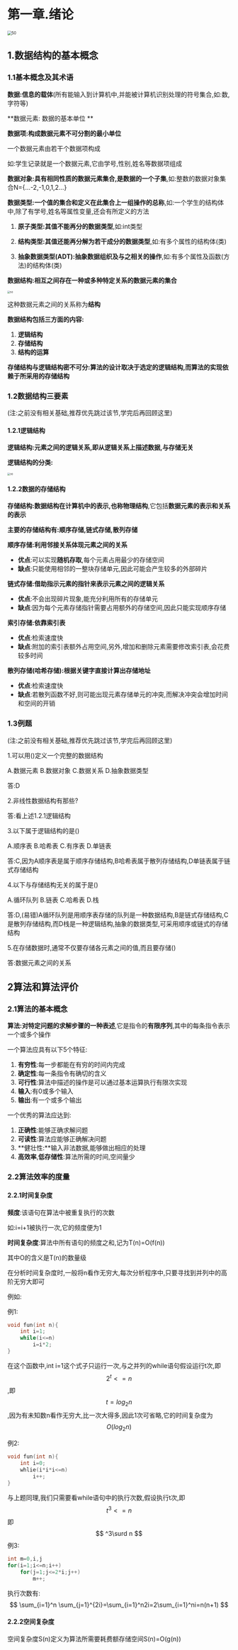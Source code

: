# 第一章.绪论

<img src="E:\数据结构\image\绪论.png" alt="50" style="zoom:60%;" />

## 1.数据结构的基本概念

### 1.1基本概念及其术语

**数据:信息的载体**(所有能输入到计算机中,并能被计算机识别处理的符号集合,如:数,字符等)

**数据元素: 数据的基本单位 **

**数据项:构成数据元素不可分割的最小单位**

一个数据元素由若干个数据项构成

如:学生记录就是一个数据元素,它由学号,性别,姓名等数据项组成



**数据对象:具有相同性质的数据元素集合,是数据的一个子集**,如:整数的数据对象集合N={...-2,-1,0,1,2...}

**数据类型:一个值的集合和定义在此集合上一组操作的总称**,如:一个学生的结构体中,除了有学号,姓名等属性变量,还会有所定义的方法

1. **原子类型:其值不能再分的数据类型**,如:int类型

2. **结构类型:其值还能再分解为若干成分的数据类型**,如:有多个属性的结构体(类)

3. **抽象数据类型(ADT):抽象数据组织及与之相关的操作**,如:有多个属性及函数(方法)的结构体(类)

   

**数据结构:相互之间存在一种或多种特定关系的数据元素的集合**

<img src="E:\数据结构\image\1.数据结构.png" alt="50" style="zoom:38%;" />

这种数据元素之间的关系称为**结构**

**数据结构包括三方面的内容:**

1. **逻辑结构**
2. **存储结构**
3. **结构的运算**



**存储结构与逻辑结构密不可分:算法的设计取决于选定的逻辑结构,而算法的实现依赖于所采用的存储结构**



### 1.2数据结构三要素

(注:之前没有相关基础,推荐优先跳过该节,学完后再回顾这里)

#### 1.2.1逻辑结构

**逻辑结构:元素之间的逻辑关系,即从逻辑关系上描述数据,与存储无关**

**逻辑结构的分类:**

<img src="E:\数据结构\image\1.数据逻辑结构.png" alt="30" style="zoom:38%;" />

#### 1.2.2数据的存储结构

**存储结构:数据结构在计算机中的表示,也称物理结构**,它包括**数据元素的表示和关系的表示**

**主要的存储结构有:顺序存储,链式存储,散列存储**



**顺序存储:利用邻接关系体现元素之间的关系**

- **优点**:可以实现**随机存取**,每个元素占用最少的存储空间
- **缺点**:只能使用相邻的一整块存储单元,因此可能会产生较多的外部碎片



**链式存储:借助指示元素的指针来表示元素之间的逻辑关系**

- **优点**:不会出现碎片现象,能充分利用所有的存储单元
- **缺点**:因为每个元素存储指针需要占用额外的存储空间,因此只能实现顺序存储



**索引存储:依靠索引表**

- **优点**:检索速度快
- **缺点**:附加的索引表额外占用空间,另外,增加和删除元素需要修改索引表,会花费较多时间



**散列存储(哈希存储):根据关键字直接计算出存储地址**

- **优点**:检索速度快
- **缺点**:若散列函数不好,则可能出现元素存储单元的冲突,而解决冲突会增加时间和空间的开销



### 1.3例题

(注:之前没有相关基础,推荐优先跳过该节,学完后再回顾这里)

1.可以用()定义一个完整的数据结构

A.数据元素  	B.数据对象	C.数据关系	D.抽象数据类型



答:D



2.非线性数据结构有那些?



答:看上述1.2.1逻辑结构



3.以下属于逻辑结构的是()

A.顺序表	B.哈希表	C.有序表	D.单链表



答:C,因为A顺序表是属于顺序存储结构,B哈希表属于散列存储结构,D单链表属于链式存储结构                                                                                                                                                                                                         



4.以下与存储结构无关的属于是()

A.循环队列	B.链表	C.哈希表	D.栈



答:D,(易错)A循环队列是用顺序表存储的队列是一种数据结构,B是链式存储结构,C是散列存储结构,而D栈是一种逻辑结构,抽象的数据类型,可采用顺序或链式的存储结构



5.在存储数据时,通常不仅要存储各元素之间的值,而且要存储()



答:数据元素之间的关系



## 2算法和算法评价

### 2.1算法的基本概念

**算法:对特定问题的求解步骤的一种表述**,它是指令的**有限序列**,其中的每条指令表示一个或多个操作

一个算法应具有以下5个特征:

1. **有穷性**:每一步都能在有穷的时间内完成
2. **确定性**:每一条指令有确切的含义
3. **可行性**:算法中描述的操作是可以通过基本运算执行有限次实现
4. **输入**:有0或多个输入
5. **输出**:有一个或多个输出

一个优秀的算法应达到:

1. **正确性**:能够正确求解问题
2. **可读性**:算法应能够正确解决问题
3. **健壮性:**输入非法数据,能够做出相应的处理
4. **高效率**,**低存储性**:算法所需的时间,空间量少



### 2.2算法效率的度量

#### 2.2.1时间复杂度

**频度**:该语句在算法中被重复执行的次数

如:i=i+1被执行一次,它的频度便为1



**时间复杂度**:算法中所有语句的频度之和,记为T(n)=O(f(n))

其中O的含义是T(n)的数量级



在分析时间复杂度时,一般将n看作无穷大,每次分析程序中,只要寻找到并列中的高阶无穷大即可



例如:

例1:

```cpp
void fun(int n){
	int i=1;
	while(i<=n)
		i=i*2;
}
```

在这个函数中,int i=1这个式子只运行一次,与之并列的while语句假设运行t次,即
$$
2^t<=n
$$
,即
$$
t=log_2n
$$
,因为有未知数n看作无穷大,比一次大得多,因此1次可省略,它的时间复杂度为
$$
O(log_2n)
$$


例2:

```cpp
void fun(int n){
	int i=0;
	whlie(i*i*i<=n)
		i++;
}
```

与上题同理,我们只需要看while语句中的执行次数,假设执行t次,即
$$
t^3<=n
$$
即
$$
^3\surd n
$$
例3:

```cpp
int m=0,i,j
for(i=1;i<=n;i++)
	for(j=1;j<=2*i;j++)
		m++;
```

执行次数有:
$$
\sum_{i=1}^n \sum_{j=1}^{2i}=\sum_{i=1}^n2i=2\sum_{i=1}^ni=n(n+1)
$$

#### 2.2.2空间复杂度

空间复杂度S(n)定义为算法所需要耗费额存储空间S(n)=O(g(n))
